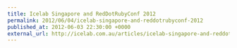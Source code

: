 ```yaml
---
title: Icelab Singapore and RedDotRubyConf 2012
permalink: 2012/06/04/icelab-singapore-and-reddotrubyconf-2012
published_at: 2012-06-03 22:30:00 +0000
external_url: http://icelab.com.au/articles/icelab-singapore-and-reddotrubyconf-2012/
---
```


